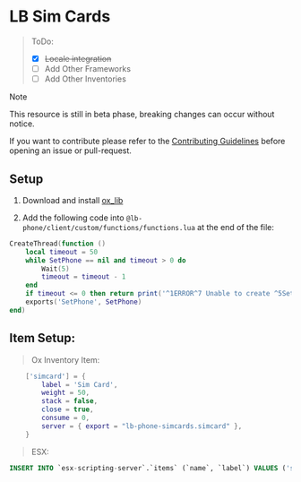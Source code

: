 # LB Sim Cards

> ToDo:
> - [x] ~~Locale integration~~
> - [ ] Add Other Frameworks
> - [ ] Add Other Inventories

> [!NOTE]
> This resource is still in beta phase, breaking changes can occur without notice.

If you want to contribute please refer to the [Contributing Guidelines](https://github.com/Maximus7474/lb-phone-simcards/blob/main/CONTRIBUTING.md) before opening an issue or pull-request.

## Setup

1. Download and install [ox_lib](https://github.com/overextended/ox_lib/releases)

2. Add the following code into `@lb-phone/client/custom/functions/functions.lua` at the end of the file:
```lua
CreateThread(function ()
    local timeout = 50
    while SetPhone == nil and timeout > 0 do
        Wait(5)
        timeout = timeout - 1
    end
    if timeout <= 0 then return print('^1ERROR^7 Unable to create ^5SetPhone^7 export') end
    exports('SetPhone', SetPhone)
end)
```

## Item Setup:
> Ox Inventory Item:
```lua
    ['simcard'] = {
        label = 'Sim Card',
        weight = 50,
        stack = false,
        close = true,
        consume = 0,
        server = { export = "lb-phone-simcards.simcard" },
    }
```
> ESX:
```sql
INSERT INTO `esx-scripting-server`.`items` (`name`, `label`) VALUES ('simcard', 'Sim Card');
```
